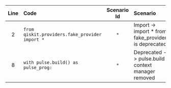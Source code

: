 | Line | Code | Scenario Id | Scenario | Artifact | Refactoring |
| :--: | :--- | :---------: | :------- | :------- | :---------- |
| 2 | `from qiskit.providers.fake_provider import *` | `*` | Import -> import * from fake_provider is deprecated | import * | `from qiskit.providers.fake_provider import FakeOpenPulse2Q` |
| 8 | `with pulse.build() as pulse_prog:` | `*` | Deprecated -> pulse.build context manager removed | pulse.build context manager | `pulse_prog = pulse.build()` |